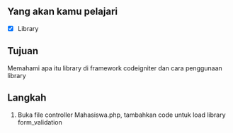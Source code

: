 ## Yang akan kamu pelajari
- [X] Library


## Tujuan 
Memahami apa itu library di framework codeigniter dan cara penggunaan library

## Langkah
1. Buka file controller Mahasiswa.php, tambahkan code untuk load library form_validation
